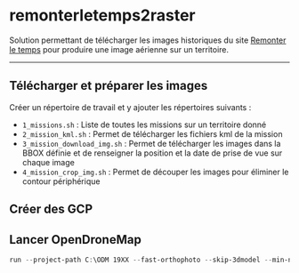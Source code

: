 # remonterletemps2raster

Solution permettant de télécharger les images historiques du site [Remonter le temps](https://remonterletemps.ign.fr/) pour produire une image aérienne sur un territoire.

___

## Télécharger et préparer les images

Créer un répertoire de travail et y ajouter les répertoires suivants : 

- `1_missions.sh` : Liste de toutes les missions sur un territoire donné
- `2_mission_kml.sh` : Permet de télécharger les fichiers kml de la mission
- `3_mission_download_img.sh` : Permet de télécharger les images dans la BBOX définie et de renseigner  la position et la date de prise de vue sur chaque image
- `4_mission_crop_img.sh` : Permet de découper les images pour éliminer le contour périphérique

## Créer des GCP

## Lancer OpenDroneMap

```powershell
run --project-path C:\ODM 19XX --fast-orthophoto --skip-3dmodel --min-num-features 30000 --feature-quality high --orthophoto-resolution 50 --skip-report --gcp "C:\ODM\19XX\images\gcp_list.txt"
```
